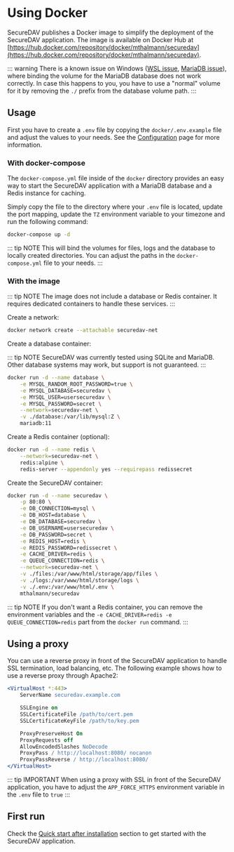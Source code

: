 # Using Docker

SecureDAV publishes a Docker image to simplify the deployment of the SecureDAV application. The image is available on Docker Hub at [https://hub.docker.com/repository/docker/mthalmann/securedav](https://hub.docker.com/repository/docker/mthalmann/securedav).

::: warning
There is a known issue on Windows ([WSL issue](https://github.com/microsoft/WSL/issues/8443), [MariaDB issue](https://jira.mariadb.org/browse/MDEV-31486)), where binding the volume for the MariaDB database does not work correctly. In case this happens to you, you have to use a "normal" volume for it by removing the `./` prefix from the database volume path.
:::

## Usage

First you have to create a `.env` file by copying the `docker/.env.example` file and adjust the values to your needs. See the [Configuration](../configuration.md) page for more information.

### With docker-compose

The `docker-compose.yml` file inside of the `docker` directory provides an easy way to start the SecureDAV application with a MariaDB database and a Redis instance for caching.

Simply copy the file to the directory where your `.env` file is located, update the port mapping, update the `TZ` environment variable to your timezone and run the following command:

```bash
docker-compose up -d
```

::: tip NOTE
This will bind the volumes for files, logs and the database to locally created directories. You can adjust the paths in the `docker-compose.yml` file to your needs.
:::

### With the image

::: tip NOTE
The image does not include a database or Redis container. It requires dedicated containers to handle these services.
:::

Create a network:

```bash
docker network create --attachable securedav-net
```

Create a database container:

::: tip NOTE
SecureDAV was currently tested using SQLite and MariaDB. Other database systems may work, but support is not guaranteed.
:::

```bash
docker run -d --name database \
    -e MYSQL_RANDOM_ROOT_PASSWORD=true \
    -e MYSQL_DATABASE=securedav \
    -e MYSQL_USER=usersecuredav \
    -e MYSQL_PASSWORD=secret \
    --network=securedav-net \
    -v ./database:/var/lib/mysql:Z \
    mariadb:11
```

Create a Redis container (optional):

```bash
docker run -d --name redis \
    --network=securedav-net \
    redis:alpine \
    redis-server --appendonly yes --requirepass redissecret
```

Create the SecureDAV container:

```bash
docker run -d --name securedav \
    -p 80:80 \
    -e DB_CONNECTION=mysql \
    -e DB_HOST=database \
    -e DB_DATABASE=securedav \
    -e DB_USERNAME=usersecuredav \
    -e DB_PASSWORD=secret \
    -e REDIS_HOST=redis \
    -e REDIS_PASSWORD=redissecret \
    -e CACHE_DRIVER=redis \
    -e QUEUE_CONNECTION=redis \
    --network=securedav-net \
    -v ./files:/var/www/html/storage/app/files \
    -v ./logs:/var/www/html/storage/logs \
    -v ./.env:/var/www/html/.env \
    mthalmann/securedav
```

::: tip NOTE
If you don't want a Redis container, you can remove the environment variables and the `-e CACHE_DRIVER=redis -e QUEUE_CONNECTION=redis` part from the `docker run` command.
:::

## Using a proxy

You can use a reverse proxy in front of the SecureDAV application to handle SSL termination, load balancing, etc. The following example shows how to use a reverse proxy through Apache2:

```apache
<VirtualHost *:443>
    ServerName securedav.example.com

    SSLEngine on
    SSLCertificateFile /path/to/cert.pem
    SSLCertificateKeyFile /path/to/key.pem

    ProxyPreserveHost On
    ProxyRequests off
    AllowEncodedSlashes NoDecode
    ProxyPass / http://localhost:8080/ nocanon
    ProxyPassReverse / http://localhost:8080/
</VirtualHost>
```

::: tip IMPORTANT
When using a proxy with SSL in front of the SecureDAV application, you have to adjust the `APP_FORCE_HTTPS` environment variable in the `.env` file to `true`
:::

## First run

Check the [Quick start after installation](../introduction.md#quick-start-after-installation) section to get started with the SecureDAV application.
